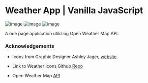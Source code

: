 # Weather App | Vanilla JavaScript

![image](https://img.shields.io/badge/JavaScript-323330?style=for-the-badge&logo=javascript&logoColor=F7DF1E) ![image](https://img.shields.io/badge/HTML5-E34F26?style=for-the-badge&logo=html5&logoColor=white) ![image](https://img.shields.io/badge/CSS3-1572B6?style=for-the-badge&logo=css3&logoColor=white)

A one page application utilizing Open Weather Map API.

### Acknowledgements

- Icons from Graphic Designer Ashley Jager, [website](http://www.ajager.com/#/weather-underground/).

- Link to Weather Icons Github [Repo](https://github.com/manifestinteractive/weather-underground-icons)

- Open Weather Map [API](http://www.OpenWeatherMap.org)
